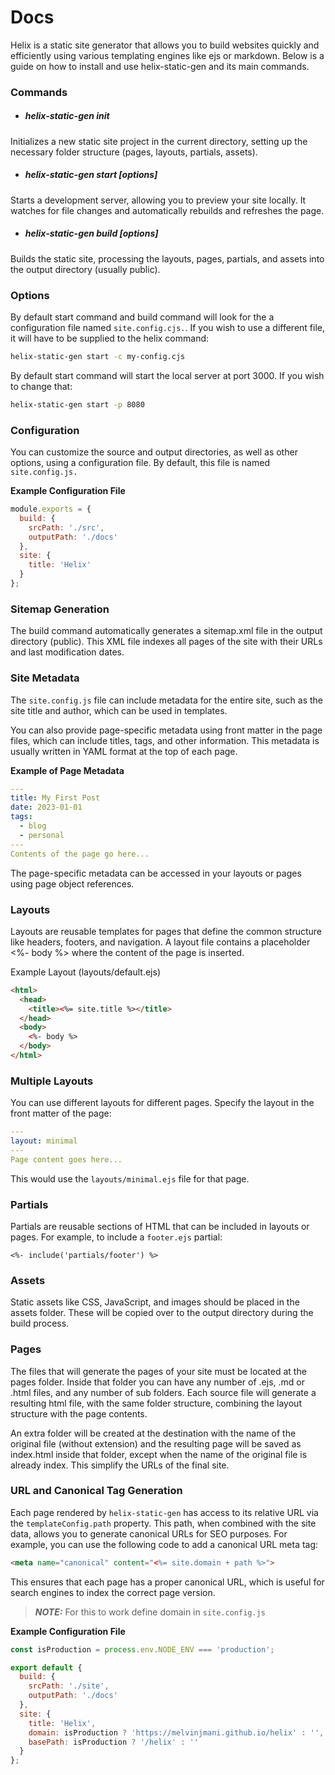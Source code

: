 # Docs

Helix is a static site generator that allows you to build websites quickly and efficiently using various templating engines like ejs or markdown. Below is a guide on how to install and use helix-static-gen and its main commands.

### Commands

- ##### helix-static-gen init

Initializes a new static site project in the current directory, setting up the necessary folder structure (pages, layouts, partials, assets).

- ##### helix-static-gen start [options]

Starts a development server, allowing you to preview your site locally. It watches for file changes and automatically rebuilds and refreshes the page.

- ##### helix-static-gen build [options]

Builds the static site, processing the layouts, pages, partials, and assets into the output directory (usually public).

### Options 

By default start command and build command will look for the a configuration file named ```site.config.cjs.```.  If you wish to use a different file, it will have to be supplied to the helix command:

```Bash
helix-static-gen start -c my-config.cjs
```

By default start command will start the local server at port 3000. If you wish to change that: 

```Bash
helix-static-gen start -p 8080
```

### Configuration

You can customize the source and output directories, as well as other options, using a configuration file. By default, this file is named ```site.config.js.```

__Example Configuration File__

```Javascript
module.exports = {
  build: {
    srcPath: './src',
    outputPath: './docs'
  },
  site: {
    title: 'Helix'
  }
};
```

### Sitemap Generation

The build command automatically generates a sitemap.xml file in the output directory (public). This XML file indexes all pages of the site with their URLs and last modification dates.

### Site Metadata

The ```site.config.js``` file can include metadata for the entire site, such as the site title and author, which can be used in templates.

You can also provide page-specific metadata using front matter in the page files, which can include titles, tags, and other information. This metadata is usually written in YAML format at the top of each page.

__Example of Page Metadata__

```YAML
---
title: My First Post
date: 2023-01-01
tags:
  - blog
  - personal
---
Contents of the page go here...
```
The page-specific metadata can be accessed in your layouts or pages using page object references.

### Layouts

Layouts are reusable templates for pages that define the common structure like headers, footers, and navigation. A layout file contains a placeholder <%- body %> where the content of the page is inserted.

Example Layout (layouts/default.ejs)

```HTML
<html>
  <head>
    <title><%= site.title %></title>
  </head>
  <body>
    <%- body %>
  </body>
</html>
```

### Multiple Layouts

You can use different layouts for different pages. Specify the layout in the front matter of the page:

```YAML
---
layout: minimal
---
Page content goes here...
```
This would use the ```layouts/minimal.ejs``` file for that page.

### Partials

Partials are reusable sections of HTML that can be included in layouts or pages. For example, to include a ```footer.ejs``` partial:

```EJS
<%- include('partials/footer') %>
```

### Assets

Static assets like CSS, JavaScript, and images should be placed in the assets folder. These will be copied over to the output directory during the build process.

### Pages 

The files that will generate the pages of your site must be located at the pages folder. Inside that folder you can have any number of .ejs, .md or .html files, and any number of sub folders. Each source file will generate a resulting html file, with the same folder structure, combining the layout structure with the page contents.

An extra folder will be created at the destination with the name of the original file (without extension) and the resulting page will be saved as index.html inside that folder, except when the name of the original file is already index. This simplify the URLs of the final site.

### URL and Canonical Tag Generation

Each page rendered by ```helix-static-gen``` has access to its relative URL via the ```templateConfig.path``` property. This path, when combined with the site data, allows you to generate canonical URLs for SEO purposes. For example, you can use the following code to add a canonical URL meta tag:

```html
<meta name="canonical" content="<%= site.domain + path %>">
```

This ensures that each page has a proper canonical URL, which is useful for search engines to index the correct page version. 
> **_NOTE:_**  For this to work define domain in ```site.config.js```

__Example Configuration File__

```javascript
const isProduction = process.env.NODE_ENV === 'production';

export default {
  build: {
    srcPath: './site',
    outputPath: './docs'
  },
  site: {
    title: 'Helix', 
    domain: isProduction ? 'https://melvinjmani.github.io/helix' : '',
    basePath: isProduction ? '/helix' : ''
  }
};
```



